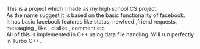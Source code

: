This is a project which I made as my high school CS project.<br> 
As the name suggest it is based on the basic functionality of facebook.<br> 
It has basic facebook features like status, newfeed ,friend requests, messaging , like , dislike , comment etc <br>
All of this is implemented in C++ using data file handling.
Will run perfectly in Turbo C++.
